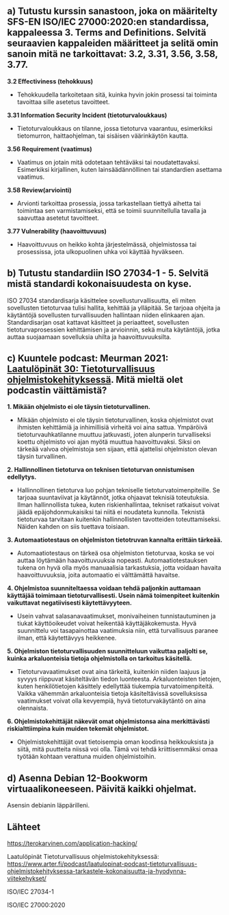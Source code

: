 ## a) Tutustu kurssin sanastoon, joka on määritelty SFS-EN ISO/IEC 27000:2020:en standardissa, kappaleessa 3. Terms and Definitions. Selvitä seuraavien kappaleiden määritteet ja selitä omin sanoin mitä ne tarkoittavat: 3.2, 3.31, 3.56, 3.58, 3.77.

**3.2 Effectiviness (tehokkuus)** 
- Tehokkuudella tarkoitetaan sitä, kuinka hyvin jokin prosessi tai toiminta tavoittaa sille asetetus tavoitteet.

**3.31 Information Security Incident (tietoturvaloukkaus)**
- Tietoturvaloukkaus on tilanne, jossa tietoturva vaarantuu, esimerkiksi tietomurron, haittaohjelman, tai sisäisen väärinkäytön kautta.

**3.56 Requirement (vaatimus)**
- Vaatimus on jotain mitä odotetaan tehtäväksi tai noudatettavaksi. Esimerkiksi kirjallinen, kuten lainsäädännöllinen tai standardien asettama vaatimus.

**3.58 Review(arviointi)**
- Arvionti tarkoittaa prosessia, jossa tarkastellaan tiettyä aihetta tai toimintaa sen varmistamiseksi, että se toimii suunnitellulla tavalla ja saavuttaa asetetut tavoitteet.

**3.77 Vulnerability (haavoittuvuus)**
- Haavoittuvuus on heikko kohta järjestelmässä, ohjelmistossa tai prosessissa, jota ulkopuolinen uhka voi käyttää hyväkseen.
 

## b) Tutustu standardiin ISO 27034-1 - 5. Selvitä mistä standardi kokonaisuudesta on kyse.
ISO 27034 standardisarja käsittelee sovellusturvallisuutta, eli miten sovellusten tietoturvaa tulisi hallita, kehittää ja ylläpitää. Se tarjoaa ohjeita ja käytäntöjä sovellusten turvallisuuden hallintaan niiden elinkaaren ajan. 
Standardisarjan osat kattavat käsitteet ja periaatteet, sovellusten tietoturvaprosessien kehittämisen ja arvioinnin, sekä muita käytäntöjä, jotka auttaa suojaamaan sovelluksia uhilta ja haavoittuvuuksilta. 


## c) Kuuntele podcast: Meurman 2021: [Laatulöpinät 30: Tietoturvallisuus ohjelmistokehityksessä](https://www.arter.fi/podcast/laatulopinat-podcast-tietoturvallisuus-ohjelmistokehityksessa-tarkastele-kokonaisuutta-ja-hyodynna-viitekehykset/). Mitä mieltä olet podcastin väittämistä?
**1. Mikään ohjelmisto ei ole täysin tietoturvallinen.**
- Mikään ohjelmisto ei ole täysin tietoturvallinen, koska ohjelmistot ovat ihmisten kehittämiä ja inhimillisiä virheitä voi aina sattua. Ympäröivä tietoturvauhkatilanne muuttuu jatkuvasti, joten alunperin turvalliseksi koettu ohjelmisto voi ajan myötä muuttua haavoittuvaksi.
 Siksi on tärkeää valvoa ohjelmistoja sen sijaan, että ajattelisi ohjelmiston olevan täysin turvallinen.

**2. Hallinnollinen tietoturva on teknisen tietoturvan onnistumisen edellytys.**
- Hallinnollinen tietoturva luo pohjan tekniselle tietoturvatoimenpiteille. Se tarjoaa suuntaviivat ja käytännöt, jotka ohjaavat teknisiä toteutuksia. Ilman hallinnollista tukea, kuten riskienhallintaa, tekniset ratkaisut voivat jäädä epäjohdonmukaisiksi tai niitä ei noudateta kunnolla. Teknistä tietoturvaa tarvitaan kuitenkin hallinnollisten tavotteiden toteuttamiseksi. Näiden kahden on siis tuettava toisiaan.

**3. Automaatiotestaus on ohjelmiston tietotruvan kannalta erittäin tärkeää.**
- Automaatiotestaus on tärkeä osa ohjelmiston tietoturvaa, koska se voi auttaa löytämään haavoittuvuuksia nopeasti. Automaatiotestauksen tukena on hyvä olla myös manuaalisia tarkastuksia, jotta voidaan havaita haavoittuvuuksia, joita automaatio ei välttämättä havaitse.
 
**4. Ohjelmistoa suunniteltaessa voidaan tehdä paljonkin auttamaan käyttäjää toimimaan tietoturvallisesti. Usein nämä toimenpiteet kuitenkin vaikuttavat negatiivisesti käytettävyyteen.**
- Usein vahvat salasanavaatimukset, monivaiheinen tunnistautuminen ja tiukat käyttöoikeudet voivat heikentää käyttäjäkokemusta. Hyvä suunnittelu voi tasapainottaa vaatimuksia niin, että turvallisuus paranee ilman, että käytettävyys heikkenee.

**5. Ohjelmiston tietoturvallisuuden suunnitteluun vaikuttaa paljolti se, kuinka arkaluonteisia tietoja ohjelmistolla on tarkoitus käsitellä.**
- Tietoturvavaatimukset ovat aina tärkeitä, kuitenkin niiden laajuus ja syvyys riippuvat käsiteltävän tiedon luonteesta. Arkaluonteisten tietojen, kuten henkilötietojen käsittely edellyttää tiukempia turvatoimenpiteitä. Vaikka vähemmän arkaluonteisia tietoja käsiteltävissä sovelluksissa vaatimukset voivat olla kevyempiä, hyvä tietoturvakäytäntö on aina olennaista.

**6. Ohjelmistokehittäjät näkevät omat ohjelmistonsa aina merkittävästi riskialttiimpina kuin muiden tekemät ohjelmistot.**
- Ohjelmistokehittäjät ovat tietoisempia oman koodinsa heikkouksista ja siitä, mitä puutteita niissä voi olla. Tämä voi tehdä kriittisemmäksi omaa työtään kohtaan verattuna muiden ohjelmistoihin.


## d) Asenna Debian 12-Bookworm virtuaalikoneeseen. Päivitä kaikki ohjelmat.
Asensin debianin läppärilleni.


## Lähteet
https://terokarvinen.com/application-hacking/

Laatulöpinät Tietoturvallisuus ohjelmistokehityksessä: https://www.arter.fi/podcast/laatulopinat-podcast-tietoturvallisuus-ohjelmistokehityksessa-tarkastele-kokonaisuutta-ja-hyodynna-viitekehykset/

ISO/IEC 27034-1

ISO/IEC 27000:2020
